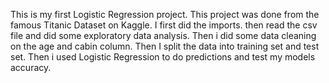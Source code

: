 This is my first Logistic Regression project. This project was done from the famous Titanic Dataset on Kaggle.
I first did the imports.
then read the csv file and did some exploratory data analysis.
Then i did some data cleaning on the age and cabin column.
Then I split the data into training set and test set.
Then i used Logistic Regression to do predictions and test my models accuracy.
